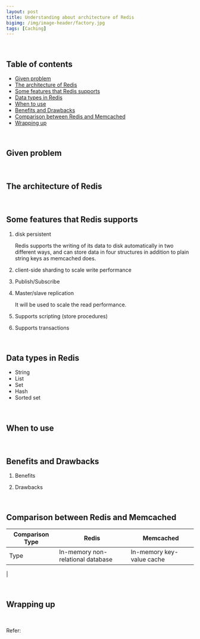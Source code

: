 ```yaml
---
layout: post
title: Understanding about architecture of Redis
bigimg: /img/image-header/factory.jpg
tags: [Caching]
---
```




<br>

## Table of contents
- [Given problem]()
- [The architecture of Redis]()
- [Some features that Redis supports]()
- [Data types in Redis]()
- [When to use]()
- [Benefits and Drawbacks]()
- [Comparison between Redis and Memcached]()
- [Wrapping up]()


<br>

## Given problem







<br>

## The architecture of Redis





<br>

## Some features that Redis supports

1. disk persistent

    Redis supports the writing of its data to disk automatically in two different ways, and can store data in four structures in addition to plain string keys as memcached does.

2. client-side sharding to scale write performance

3. Publish/Subscribe

4. Master/slave replication

    It will be used to scale the read performance.

5. Supports scripting (store procedures)


6. Supports transactions

<br>

## Data types in Redis

- String
- List
- Set
- Hash
- Sorted set 


<br>

## When to use





<br>

## Benefits and Drawbacks

1. Benefits




2. Drawbacks




<br>

## Comparison between Redis and Memcached


|               Comparison Type            |                    Redis                 |                         Memcached                       |
| ---------------------------------------- | ---------------------------------------- | ------------------------------------------------------- |
| Type                                     | In-memory non-relational database        | In-memory key-value cache                               |
|






<br>

## Wrapping up






<br>

Refer:

[]()
